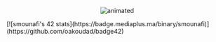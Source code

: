 <p align="center">
  <img src="https://im4.ezgif.com/tmp/ezgif-4-e68973bd55.gif" alt="animated"/>
</p>
[![smounafi's 42 stats](https://badge.mediaplus.ma/binary/smounafi)](https://github.com/oakoudad/badge42)
